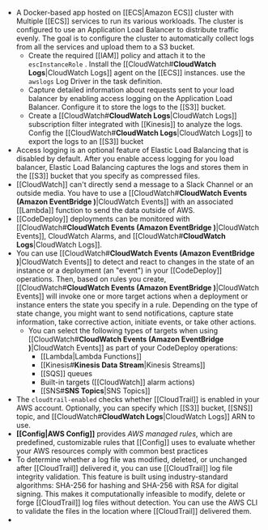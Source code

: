 - A Docker-based app hosted on [[ECS|Amazon ECS]] cluster with Multiple [[ECS]] services to run its various workloads. The cluster is configured to use an Application Load Balancer to distribute traffic evenly. The goal is to configure the cluster to automatically collect logs from all the services and upload them to a S3 bucket. 
	- Create the required [[IAM]] policy and attach it to the `escInstanceRole` . Install the [[CloudWatch#**CloudWatch Logs**|CloudWatch Logs]] agent on the [[ECS]] instances. use the `awslogs` Log Driver in the task definition.
	- Capture detailed information about requests sent to your load balancer by enabling access logging on the  Application Load Balancer. Configure it to store the logs to the [[S3]] bucket.
	- Create a [[CloudWatch#**CloudWatch Logs**|CloudWatch Logs]] subscription filter integrated with [[Kinesis]] to analyze the logs. Config the [[CloudWatch#**CloudWatch Logs**|CloudWatch Logs]] to export the logs to an [[S3]] bucket
- Access logging is an optional feature of Elastic Load Balancing that is disabled by default. After you enable access logging for you load balancer, Elastic Load Balancing captures the logs and stores them in the [[S3]] bucket that you specify as compressed files. 
- [[CloudWatch]] can't directly send a message to a Slack Channel or an outside media. You have to use a [[CloudWatch#**CloudWatch Events (Amazon EventBridge )**|CloudWatch Events]] with an associated [[Lambda]] function to send the data outside of AWS.
- [[CodeDeploy]] deployments can be monitored with [[CloudWatch#**CloudWatch Events (Amazon EventBridge )**|CloudWatch Events]], CloudWatch Alarms, and [[CloudWatch#**CloudWatch Logs**|CloudWatch Logs]].
- You can use [[CloudWatch#**CloudWatch Events (Amazon EventBridge )**|CloudWatch Events]] to detect and react to changes in the state of an instance or a deployment (an "event") in your [[CodeDeploy]] operations. Then, based on rules you create, [[CloudWatch#**CloudWatch Events (Amazon EventBridge )**|CloudWatch Events]] will invoke one or more target actions when a deployment or instance enters the state you specify in a rule. Depending on the type of state change, you might want to send notifications, capture state information, take corrective action, initiate events, or take other actions.
	- You can select the following types of targets when using [[CloudWatch#**CloudWatch Events (Amazon EventBridge )**|CloudWatch Events]] as part of your CodeDeploy operations:
		- [[Lambda|Lambda Functions]]
		- [[Kinesis#**Kinesis Data Stream**|Kinesis Streams]]
		- [[SQS]] queues
		- Built-in targets ([[CloudWatch]] alarm actions)
		- [[SNS#**SNS Topics**|SNS Topics]]
- The `cloudtrail-enabled` checks whether [[CloudTrail]] is enabled in your AWS account. Optionally, you can specify which [[S3]] bucket, [[SNS]] topic, and [[CloudWatch#**CloudWatch Logs**|CloudWatch Logs]] ARN to use.
- **[[Config|AWS Config]]** provides _AWS managed rules_, which are predefined, customizable rules that [[Config]] uses to evaluate whether your AWS resources comply with common best practices
- To determine whether a log file was modified, deleted, or unchanged after [[CloudTrail]] delivered it, you can use [[CloudTrail]] log file integrity validation. This feature is built using industry-standard algorithms: SHA-256 for hashing and SHA-256 with RSA for digital signing. This makes it computationally infeasible to modify, delete or forge [[CloudTrail]] log files without detection. You can use the AWS CLI to validate the files in the location where [[CloudTrail]] delivered them.
- 